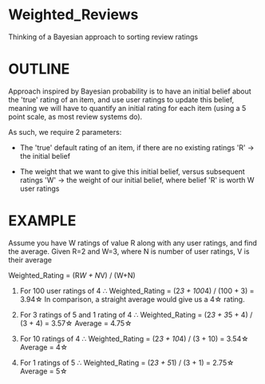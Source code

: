 # Weighted_Reviews
Thinking of a Bayesian approach to sorting review ratings

# OUTLINE 
Approach inspired by Bayesian probability is to have an initial belief about the 'true' rating
of an item, and use user ratings to update this belief, meaning we will have to quantify an 
initial rating for each item (using a 5 point scale, as most review systems do).

As such, we require 2 parameters:
- The 'true' default rating of an item, if there are no existing ratings
  'R' -> the initial belief

 - The weight that we want to give this initial belief, versus subsequent ratings
   'W' -> the weight of our initial belief, where belief 'R' is worth W user ratings 

# EXAMPLE 
Assume you have W ratings of value R along with any user ratings, and find the average. 
Given R=2 and W=3, where N is number of user ratings, V is their average

Weighted_Rating = (R*W + N*V) / (W+N)

1. For 100 user ratings of 4 
∴ Weighted_Rating = (2*3 + 100*4) / (100 + 3) = 3.94☆
In comparison, a straight average would give us a 4☆ rating.

2. For 3 ratings of 5 and 1 rating of 4
∴ Weighted_Rating = (2*3 + 3*5 + 4) / (3 + 4) = 3.57☆
Average = 4.75☆

3. For 10 ratings of 4
∴ Weighted_Rating = (2*3 + 10*4) / (3 + 10) = 3.54☆
Average = 4☆

4. For 1 ratings of 5
∴ Weighted_Rating = (2*3 + 5*1) / (3 + 1) = 2.75☆
Average = 5☆
